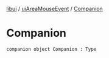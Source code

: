 [libui](../README.md) / [uiAreaMouseEvent](README.md) / [Companion](-companion.md)

# Companion

`companion object Companion : Type`